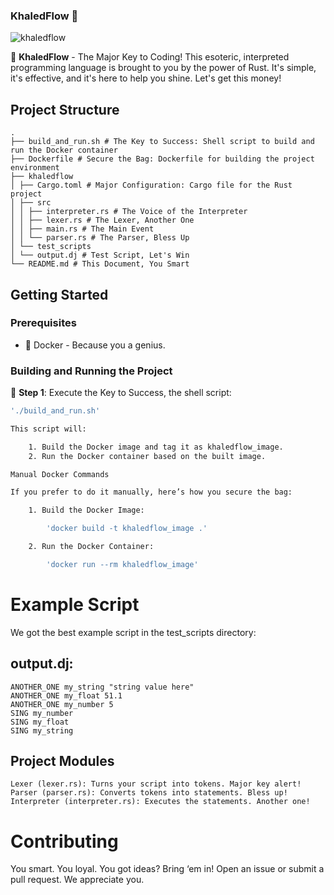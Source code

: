 ### KhaledFlow 🔑

![khaledflow](https://github.com/Christopher-L-Massie/khaledflow/assets/50225179/c7fbb075-1bd2-4480-9885-4f6c462fb9d9)

🎤 **KhaledFlow** - The Major Key to Coding! This esoteric, interpreted programming language is brought to you by the power of Rust. It's simple, it's effective, and it's here to help you shine. Let's get this money!

## Project Structure

```
.
├── build_and_run.sh # The Key to Success: Shell script to build and run the Docker container
├── Dockerfile # Secure the Bag: Dockerfile for building the project environment
├── khaledflow
│ ├── Cargo.toml # Major Configuration: Cargo file for the Rust project
│ ├── src
│ │ ├── interpreter.rs # The Voice of the Interpreter
│ │ ├── lexer.rs # The Lexer, Another One
│ │ ├── main.rs # The Main Event
│ │ └── parser.rs # The Parser, Bless Up
│ └── test_scripts
│ └── output.dj # Test Script, Let's Win
└── README.md # This Document, You Smart
```

## Getting Started

### Prerequisites

- 🐳 Docker - Because you a genius.

### Building and Running the Project

🔑 **Step 1**: Execute the Key to Success, the shell script:

```sh
'./build_and_run.sh'

This script will:

    1. Build the Docker image and tag it as khaledflow_image.
    2. Run the Docker container based on the built image.

Manual Docker Commands

If you prefer to do it manually, here’s how you secure the bag:

    1. Build the Docker Image:

        'docker build -t khaledflow_image .'

    2. Run the Docker Container:

        'docker run --rm khaledflow_image'
```

# Example Script

We got the best example script in the test_scripts directory:

## output.dj:

    ANOTHER_ONE my_string "string value here"
    ANOTHER_ONE my_float 51.1
    ANOTHER_ONE my_number 5
    SING my_number
    SING my_float
    SING my_string

## Project Modules

    Lexer (lexer.rs): Turns your script into tokens. Major key alert!
    Parser (parser.rs): Converts tokens into statements. Bless up!
    Interpreter (interpreter.rs): Executes the statements. Another one!

# Contributing

You smart. You loyal. You got ideas? Bring ‘em in! Open an issue or submit a pull request. We appreciate you.
